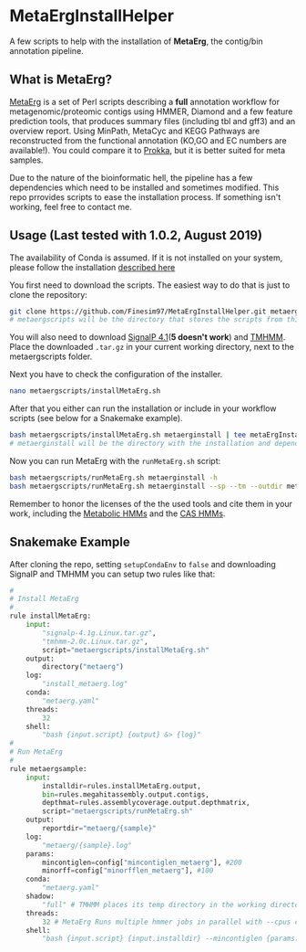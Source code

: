 # MetaErgInstallHelper
A few scripts to help with the installation of **MetaErg**, the contig/bin annotation pipeline.

## What is MetaErg?
[MetaErg](https://sourceforge.net/projects/metaerg/) is a set of Perl scripts describing a **full** annotation workflow for metagenomic/proteomic contigs using HMMER, Diamond and a few feature prediction tools, that produces summary files (including tbl and gff3) and an overview report. Using MinPath, MetaCyc and KEGG Pathways are reconstructed from the functional annotation (KO,GO and EC numbers are available!). You could compare it to [Prokka](https://github.com/tseemann/prokka), but it is better suited for meta samples.

Due to the nature of the bioinformatic hell, the pipeline has a few dependencies which need to be installed and sometimes modified. This repo prrovides scripts to ease the installation process. If something isn't working, feel free to contact me.

## Usage (Last tested with 1.0.2, August 2019)

The availability of Conda is assumed. If it is not installed on your system, please follow the installation [described here](https://docs.conda.io/projects/conda/en/latest/user-guide/install/linux.html)

You first need to download the scripts. The easiest way to do that is just to clone the repository:

``` sh
git clone https://github.com/Finesim97/MetaErgInstallHelper.git metaergscripts
# metaergscripts will be the directory that stores the scripts from this repo
```

You will also need to download [SignalP 4.1](http://www.cbs.dtu.dk/cgi-bin/sw_request?signalp+4.1)(**5 doesn't work**) and [TMHMM](http://www.cbs.dtu.dk/cgi-bin/nph-sw_request?tmhmm). Place the downloaded `.tar.gz` in your current working directory, next to the metaergscripts folder.

Next you have to check the configuration of the installer. 

``` sh
nano metaergscripts/installMetaErg.sh
```

After that you either can run the installation or include in your workflow scripts (see below for a Snakemake example).

``` sh
bash metaergscripts/installMetaErg.sh metaerginstall | tee metaErgInstallLog.txt
# metaerginstall will be the directory with the installation and dependencies. This may take a while.
```

Now you can run MetaErg with the `runMetaErg.sh` script:

``` sh
bash metaergscripts/runMetaErg.sh metaerginstall -h
bash metaergscripts/runMetaErg.sh metaerginstall --sp --tm --outdir metaerg_test --prefix test --locustag metaerg_test metaerginstall/metaerg/examples/test.fasta | tee metaErgTestLog.txt
```

Remember to honor the licenses of the the used tools and cite them in your work, including the [Metabolic HMMs](https://doi.org/10.1038/s41396-018-0078-0) and the [CAS HMMs](https://doi.org/10.1038/nature21059).


## Snakemake Example
After cloning the repo, setting `setupCondaEnv` to `false` and downloading SignalP and TMHMM you can setup two rules like that:

``` python
#
# Install MetaErg
#
rule installMetaErg:
	input:
		"signalp-4.1g.Linux.tar.gz",
		"tmhmm-2.0c.Linux.tar.gz",
		script="metaergscripts/installMetaErg.sh"
	output:
		directory("metaerg")
	log:
		"install_metaerg.log"
	conda:
		"metaerg.yaml"
	threads:
		32
	shell:
		"bash {input.script} {output} &> {log}"
#
# Run MetaErg
#
rule metaergsample:
	input:
		installdir=rules.installMetaErg.output,
		bin=rules.megahitassembly.output.contigs,
		depthmat=rules.assemblycoverage.output.depthmatrix,
		script="metaergscripts/runMetaErg.sh"
	output:
		reportdir="metaerg/{sample}"
	log:
		"metaerg/{sample}.log"
	params:
		mincontiglen=config["mincontiglen_metaerg"], #200
		minorff=config["minorfflen_metaerg"], #100
	conda:
		"metaerg.yaml"
	shadow:
		"full" # TMHMM places its temp directory in the working directory.
	threads:
		32 # MetaErg Runs multiple hmmer jobs in parallel with --cpus cores
	shell:
		"bash {input.script} {input.installdir} --mincontiglen {params.mincontiglen} --minorflen {params.minorff} --sp --tm --outdir {output.reportdir} --cpus 8 --depth {input.depthmat} {input.bin} --force &> {log}"

```
